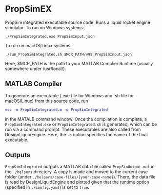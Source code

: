 # PropSimEX

PropSim integrated executable source code. Runs a liquid rocket engine simulator.
To run on Windows systems:

```properties
./PropSimIntegrated.exe PropSimInput.json
```

To run on macOS/Linux systems:

```properties
./run_PropSimIntegrated.sh $MCR_PATH/v99 PropSimInput.json
```

Here, $MCR_PATH is the path to your MATLAB Complier Runtime (usually somewhere under /usr/local/).

## MATLAB Compiler

To generate an executable (.exe file for Windows and .sh file for macOS/Linux) from this source code, run

```matlab
mcc -m PropSimIntegrated.m -o PropSimIntegrated
```

in the MATALB command window. Once the compilation is complete, a `PropSimIntegrated.exe` or `PropSimIntegrated.sh` is generated, which can be run via a command prompt. These executables are also called from DesignLiquidEngine. Here, the `-o` option specifies the name of the final executable.

## Outputs

`PropSimIntegrated` outputs a MATLAB data file called `PropSimOutput.mat` in the `./helpers` directory. A copy is made and moved to the current case folder (under `./helpers/case-files/[your-case-name]`). There, the data file is read by DesignLiquidEngine and plotted given that the runtime option (specified in `./config.yaml`) is set to `true`.
